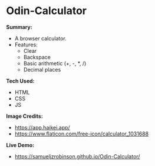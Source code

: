 # Odin-Calculator
**Summary:**
- A browser calculator.
- Features:
  - Clear
  - Backspace
  - Basic arithmetic (+, -, *, /)
  - Decimal places

**Tech Used:**
- HTML
- CSS
- JS

**Image Credits:**
- https://app.haikei.app/
- https://www.flaticon.com/free-icon/calculator_1031688

**Live Demo:**
- https://samueljzrobinson.github.io/Odin-Calculator/